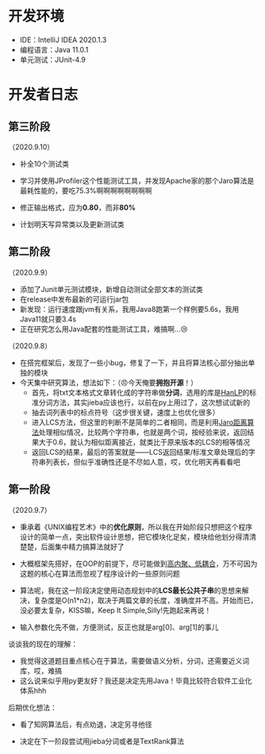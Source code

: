 # 开发环境

- IDE：IntelliJ IDEA 2020.1.3
- 编程语言：Java 11.0.1
- 单元测试：JUnit-4.9



# 开发者日志

## 第三阶段

（2020.9.10）

- 补全10个测试类
- 学习并使用JProfiler这个性能测试工具，并发现Apache家的那个Jaro算法是最耗性能的，要吃75.3%啊啊啊啊啊啊啊啊

- 修正输出格式，应为**0.80**，而非**80%**

- 计划明天写异常类以及更新测试类

## 第二阶段

（2020.9.9）

- 添加了Junit单元测试模块，新增自动测试全部文本的测试类
- 在release中发布最新的可运行jar包
- 新发现：运行速度跟jvm有关系，我用Java8跑第一个样例要5.6s，我用Java11就只要3.4s
- 正在研究怎么用Java配套的性能测试工具，难搞啊...:cry:

（2020.9.8）

- 在搭完框架后，发现了一些小bug，修复了一下，并且将算法核心部分抽出单独的模块
- 今天集中研究算法，想法如下：（:angry:今天俺要**拥抱开源**！）
  - 首先，将txt文本格式文章转化成的字符串做**分词**，选用的库是<u>HanLP</u>的标准分词方法，其实jieba应该也行，以前在py上用过了，这次想试试新的
  - 抽去词列表中的标点符号（这步很关键，速度上也优化很多）
  - 进入LCS方法，但这里的判断不是简单的二者相同，而是利用<u>Jaro距离算法</u>处理相似情况，比较两个字符串，也就是两个词，按经验来说，返回结果大于0.6，就认为相似距离接近，就类比于原来版本的LCS的相等情况
  - 返回LCS的结果，最后的答案就是——LCS返回结果/标准文章处理后的字符串列表长，但似乎准确性还是不尽如人意，哎，优化明天再看看吧



## 第一阶段

（2020.9.7）

- 秉承着《UNIX编程艺术》中的**优化原则**，所以我在开始阶段只想把这个程序设计的简单一点，突出软件设计思想，把它模块化足矣，模块给他划分得清清楚楚，后面集中精力搞算法就好了
- 大概框架先搭好，在OOP的前提下，尽可能做到<u>高内聚、低耦合</u>，万不可因为这题的核心在算法而忽视了程序设计的一些原则问题
- 算法呢，我在这一阶段决定使用动态规划中的**LCS最长公共子串**的思想来解决，复杂度是O(n1*n2)，取决于两篇文章的长度，准确度并不高。开始而已，没必要太复杂，KISS嘛，Keep It Simple,Silly!先跑起来再说！

- 输入参数化先不做，方便测试，反正也就是arg[0]、arg[1]的事儿

谈谈我的现在的理解：

- 我觉得这道题目重点核心在于算法，需要做语义分析，分词，还需要近义词库，哎，难搞
- 这么说来似乎用py更友好？我还是决定先用Java！毕竟比较符合软件工业化体系hhh

后期优化想法：

- 看了知网算法后，有点劝退，决定另寻他径

- 决定在下一阶段尝试用jieba分词或者是TextRank算法